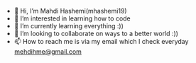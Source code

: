- 👋 Hi, I’m Mahdi Hashemi(mhashemi19)
- 👀 I’m interested in learning how to code
- 🌱 I’m currently learning everything :))
- 💞️ I’m looking to collaborate on ways to a better world :))
- 📫 How to reach me is via my email which I check everyday mehdihme@gmail.com

<!---
MahdiHme/MahdiHme is a ✨ special ✨ repository because its `README.md` (this file) appears on your GitHub profile.
You can click the Preview link to take a look at your changes.
--->
